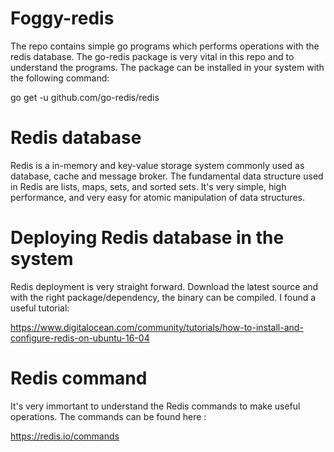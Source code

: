 # Foggy-redis

The repo contains simple go programs which performs operations with the redis database. The go-redis package is very vital in this repo and to understand the programs.
The package can be installed in your system with the following command:

go get -u github.com/go-redis/redis


# Redis database

Redis is a  in-memory and  key-value storage system commonly used as database, cache and message broker. The fundamental data structure used in Redis are lists, maps, sets, and sorted sets. It's very simple, high performance, and very easy for atomic manipulation of data structures.

  
# Deploying Redis database in the system

Redis deployment is very straight forward. Download the latest source and with the right package/dependency, the binary can be compiled. I found a useful tutorial:

https://www.digitalocean.com/community/tutorials/how-to-install-and-configure-redis-on-ubuntu-16-04


# Redis command

It's very immortant to understand the Redis commands to make useful operations. The commands can be found here :

https://redis.io/commands

